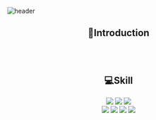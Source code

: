 <!-- ### Hi there 👋 -->

<!-- 헤더 -->
![header](https://capsule-render.vercel.app/api?type=slice&color=auto&height=200&section=header&text=Hello&desc=I'm%20HyeongMin&fontSize=60&rotate=14&fontAlignY=25&fontAlign=75&descAlignY=43&descAlign=80&&animation=twinkling)

<div align=center>
<!-- 소개 -->

 ## 👋Introduction
 <br/><br/>
 
 
 <!--기술스택-->
 ## 💻Skill
 
  <img src="https://img.shields.io/badge/JAVA-61DAFB?style=flat&logo=JAVA&logoColor=white"/>
  <img src="https://img.shields.io/badge/JavaScript-764ABC?style=flat&logo=JavaScript&logoColor=white"/>
  <img src="https://img.shields.io/badge/Spring-CC6699?style=flat&logo=Spring&logoColor=white"/><br>
  <img src="https://img.shields.io/badge/Docker-4FC08D?style=flat&logo=Docker&logoColor=white"/>
  <img src="https://img.shields.io/badge/HTML5-E34F26?style=flat-square&logo=HTML5&logoColor=white"/>
  <img src="https://img.shields.io/badge/CSS-1572B6?style=flat-square&logo=CSS3&logoColor=white"/>
  <img src="https://img.shields.io/badge/MariaDB-1F305F?style=for-flat-square&logo=MariaDB&logoColor=white"/>
 
 <br/><br/>
 
 <!--## 📋Stats -->

  

 
</div>
<!--
**hyeongminyoo/hyeongminyoo** is a ✨ _special_ ✨ repository because its `README.md` (this file) appears on your GitHub profile.

Here are some ideas to get you started:

- 🔭 I’m currently working on ...
- 🌱 I’m currently learning ...
- 👯 I’m looking to collaborate on ...
- 🤔 I’m looking for help with ...
- 💬 Ask me about ...
- 📫 How to reach me: ...
- 😄 Pronouns: ...
- ⚡ Fun fact: ...
-->
